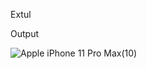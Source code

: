 Extul

Output

![Apple iPhone 11 Pro Max(10)](https://github.com/user-attachments/assets/fd69ad6d-2a92-4cd4-8483-06ad72168b49) 
